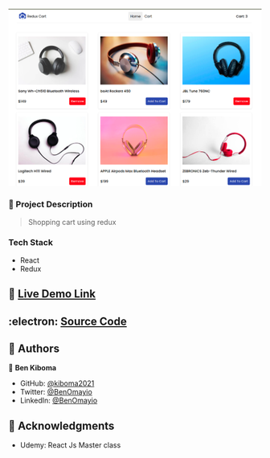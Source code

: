 <a name="readme-top"></a>

<!-- PROJECT DESCRIPTION -->
![Alt text](<Screenshot from 2024-01-30 09-14-52.png>)

### 📖 Project Description <a name="about-project"></a>

> Shopping cart using redux


### Tech Stack <a name="tech-stack"></a>

- React
- Redux

## 🚀 <a href="https://shoppingcart-ui.netlify.app/" target="_blank">Live Demo Link</a>

## :electron: <a href="https://github.com/kiboma2021/Redux-Shopmate" target="_blank">Source Code</a>

## 👥 Authors <a name="authors"></a>

👤 **Ben Kiboma**

- GitHub: [@kiboma2021](https://github.com/kiboma2021)
- Twitter: [@BenOmayio](https://twitter.com/omayiobenj)
- LinkedIn: [@BenOmayio](https://www.linkedin.com/in/ben-kiboma/)


<!-- ACKNOWLEDGEMENTS -->

## 🙏 Acknowledgments <a name="acknowledgements"></a>

- Udemy: React Js Master class

